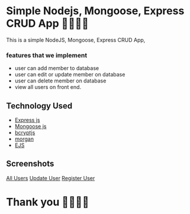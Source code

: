 # Simple Nodejs, Mongoose, Express CRUD App 👏👏👏👏

This is a simple NodeJS, Mongoose, Express CRUD App, 
### features that we implement
- user can add member to database
- user can edit or update member on database
- user can delete member on database
- view all users on front end.

## Technology Used

- [Express js](https://github.com/expressjs/express)
- [Mongoose js](https://github.com/mongoosejs/mongoose)
- [bcryptjs](https://github.com/bcryptjs/bcrypt)
- [morgan](https://github.com/morgan/morgan)
- [EJS](https://github.com/ejs/ejs)

## Screenshots

[All Users](./images/img1.png)
[Update User](./images/img2.png)
[Register User](./images/img3.png)

# Thank you 🙏🙏🙏🙏